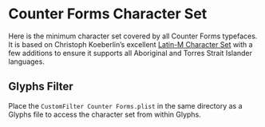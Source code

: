 # Counter Forms Character Set

Here is the minimum character set covered by all Counter Forms typefaces. It is based on Christoph Koeberlin’s excellent [Latin-M Character Set](https://github.com/koeberlin/Latin-Character-Sets) with a few additions to ensure it supports all Aboriginal and Torres Strait Islander languages.

## Glyphs Filter

Place the `CustomFilter Counter Forms.plist` in the same directory as a Glyphs file to access the character set from within Glyphs.
